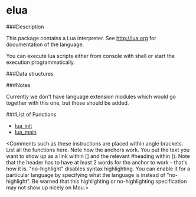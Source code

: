 # elua


###Description

This package contains a Lua interpreter. See http://lua.org for documentation of the language.

You can execute lua scripts either from console with shell or start the execution programmatically.

###Data structures

###Notes

Currently we don't have language extension modules which would go together with this one, but those should be added.

###List of Functions

* [lua_init](lua_init.md)
* [lua_main](lua_main.md)

<Comments such as these instructions are placed within angle brackets. List all the functions here. Note how the anchors work. You put the text you want to show up as a link within [] and the relevant #heading within (). Note that the header has to have at least 2 words for the anchor to work - that's how it is. "no-highlight" disables syntax highlighting. You can enable it for a particular language by specifying what the language is instead of "no-highlight". Be warned that this highlighting or no-highlighting specification may not show up nicely on Mou.>
